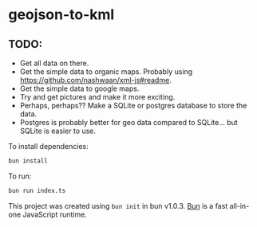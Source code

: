 # geojson-to-kml

## TODO:

- Get all data on there.
- Get the simple data to organic maps. Probably using https://github.com/nashwaan/xml-js#readme.
- Get the simple data to google maps.
- Try and get pictures and make it more exciting.
- Perhaps, perhaps?? Make a SQLite or postgres database to store the data.
- Postgres is probably better for geo data compared to SQLite... but SQLite is easier to use.

To install dependencies:

```bash
bun install
```

To run:

```bash
bun run index.ts
```

This project was created using `bun init` in bun v1.0.3. [Bun](https://bun.sh) is a fast all-in-one JavaScript runtime.

